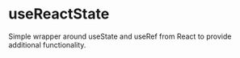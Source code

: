 # useReactState
Simple wrapper around useState and useRef from React to provide additional functionality.

